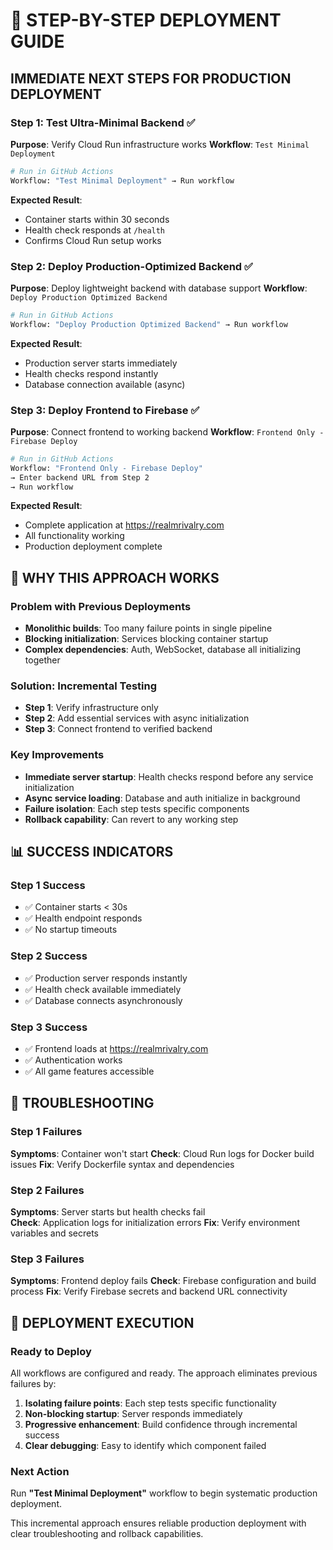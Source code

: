 # 🚀 STEP-BY-STEP DEPLOYMENT GUIDE

## IMMEDIATE NEXT STEPS FOR PRODUCTION DEPLOYMENT

### Step 1: Test Ultra-Minimal Backend ✅
**Purpose**: Verify Cloud Run infrastructure works
**Workflow**: `Test Minimal Deployment`

```bash
# Run in GitHub Actions
Workflow: "Test Minimal Deployment" → Run workflow
```

**Expected Result**: 
- Container starts within 30 seconds
- Health check responds at `/health`
- Confirms Cloud Run setup works

### Step 2: Deploy Production-Optimized Backend ✅  
**Purpose**: Deploy lightweight backend with database support
**Workflow**: `Deploy Production Optimized Backend`

```bash
# Run in GitHub Actions  
Workflow: "Deploy Production Optimized Backend" → Run workflow
```

**Expected Result**:
- Production server starts immediately
- Health checks respond instantly
- Database connection available (async)

### Step 3: Deploy Frontend to Firebase ✅
**Purpose**: Connect frontend to working backend
**Workflow**: `Frontend Only - Firebase Deploy`

```bash
# Run in GitHub Actions
Workflow: "Frontend Only - Firebase Deploy" 
→ Enter backend URL from Step 2
→ Run workflow
```

**Expected Result**:
- Complete application at https://realmrivalry.com
- All functionality working
- Production deployment complete

## 🔧 WHY THIS APPROACH WORKS

### Problem with Previous Deployments
- **Monolithic builds**: Too many failure points in single pipeline
- **Blocking initialization**: Services blocking container startup
- **Complex dependencies**: Auth, WebSocket, database all initializing together

### Solution: Incremental Testing
- **Step 1**: Verify infrastructure only
- **Step 2**: Add essential services with async initialization  
- **Step 3**: Connect frontend to verified backend

### Key Improvements
- **Immediate server startup**: Health checks respond before any service initialization
- **Async service loading**: Database and auth initialize in background
- **Failure isolation**: Each step tests specific components
- **Rollback capability**: Can revert to any working step

## 📊 SUCCESS INDICATORS

### Step 1 Success
- ✅ Container starts < 30s
- ✅ Health endpoint responds
- ✅ No startup timeouts

### Step 2 Success  
- ✅ Production server responds instantly
- ✅ Health check available immediately
- ✅ Database connects asynchronously

### Step 3 Success
- ✅ Frontend loads at https://realmrivalry.com
- ✅ Authentication works
- ✅ All game features accessible

## 🐛 TROUBLESHOOTING

### Step 1 Failures
**Symptoms**: Container won't start
**Check**: Cloud Run logs for Docker build issues
**Fix**: Verify Dockerfile syntax and dependencies

### Step 2 Failures
**Symptoms**: Server starts but health checks fail  
**Check**: Application logs for initialization errors
**Fix**: Verify environment variables and secrets

### Step 3 Failures
**Symptoms**: Frontend deploy fails
**Check**: Firebase configuration and build process
**Fix**: Verify Firebase secrets and backend URL connectivity

## 🎯 DEPLOYMENT EXECUTION

### Ready to Deploy
All workflows are configured and ready. The approach eliminates previous failures by:

1. **Isolating failure points**: Each step tests specific functionality
2. **Non-blocking startup**: Server responds immediately
3. **Progressive enhancement**: Build confidence through incremental success
4. **Clear debugging**: Easy to identify which component failed

### Next Action
Run **"Test Minimal Deployment"** workflow to begin systematic production deployment.

This incremental approach ensures reliable production deployment with clear troubleshooting and rollback capabilities.